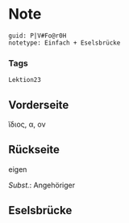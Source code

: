 # Note
```
guid: P|V#Fo@r0H
notetype: Einfach + Eselsbrücke
```

### Tags
```
Lektion23
```

## Vorderseite
ἴδιος, α, ον

## Rückseite
eigen <div>
</div><div><i>Subst.</i>: Angehöriger</div>

## Eselsbrücke

